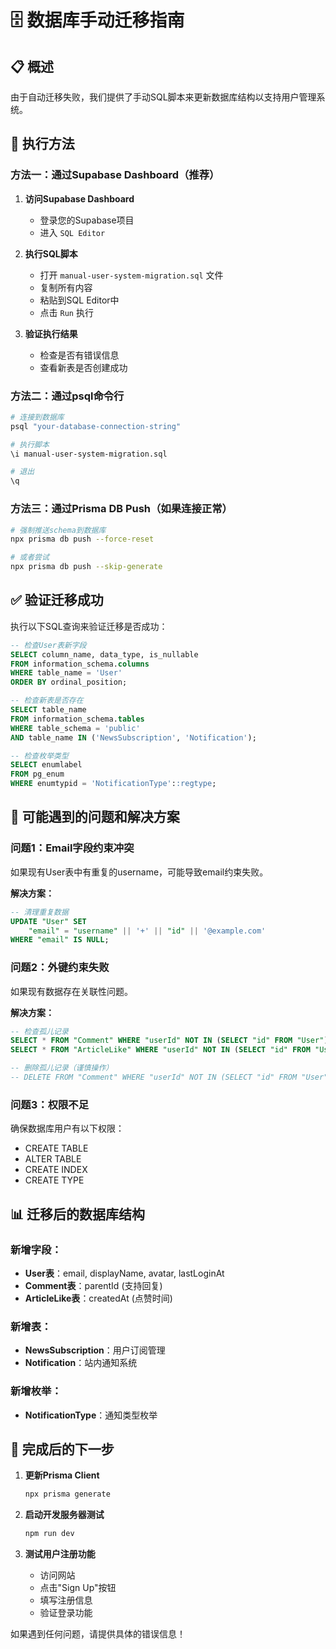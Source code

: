 # 🗄️ 数据库手动迁移指南

## 📋 概述
由于自动迁移失败，我们提供了手动SQL脚本来更新数据库结构以支持用户管理系统。

## 🚀 执行方法

### 方法一：通过Supabase Dashboard（推荐）

1. **访问Supabase Dashboard**
   - 登录您的Supabase项目
   - 进入 `SQL Editor`

2. **执行SQL脚本**
   - 打开 `manual-user-system-migration.sql` 文件
   - 复制所有内容
   - 粘贴到SQL Editor中
   - 点击 `Run` 执行

3. **验证执行结果**
   - 检查是否有错误信息
   - 查看新表是否创建成功

### 方法二：通过psql命令行

```bash
# 连接到数据库
psql "your-database-connection-string"

# 执行脚本
\i manual-user-system-migration.sql

# 退出
\q
```

### 方法三：通过Prisma DB Push（如果连接正常）

```bash
# 强制推送schema到数据库
npx prisma db push --force-reset

# 或者尝试
npx prisma db push --skip-generate
```

## ✅ 验证迁移成功

执行以下SQL查询来验证迁移是否成功：

```sql
-- 检查User表新字段
SELECT column_name, data_type, is_nullable 
FROM information_schema.columns 
WHERE table_name = 'User' 
ORDER BY ordinal_position;

-- 检查新表是否存在
SELECT table_name 
FROM information_schema.tables 
WHERE table_schema = 'public' 
AND table_name IN ('NewsSubscription', 'Notification');

-- 检查枚举类型
SELECT enumlabel 
FROM pg_enum 
WHERE enumtypid = 'NotificationType'::regtype;
```

## 🔧 可能遇到的问题和解决方案

### 问题1：Email字段约束冲突
如果现有User表中有重复的username，可能导致email约束失败。

**解决方案：**
```sql
-- 清理重复数据
UPDATE "User" SET 
    "email" = "username" || '+' || "id" || '@example.com'
WHERE "email" IS NULL;
```

### 问题2：外键约束失败
如果现有数据存在关联性问题。

**解决方案：**
```sql
-- 检查孤儿记录
SELECT * FROM "Comment" WHERE "userId" NOT IN (SELECT "id" FROM "User");
SELECT * FROM "ArticleLike" WHERE "userId" NOT IN (SELECT "id" FROM "User");

-- 删除孤儿记录（谨慎操作）
-- DELETE FROM "Comment" WHERE "userId" NOT IN (SELECT "id" FROM "User");
```

### 问题3：权限不足
确保数据库用户有以下权限：
- CREATE TABLE
- ALTER TABLE  
- CREATE INDEX
- CREATE TYPE

## 📊 迁移后的数据库结构

### 新增字段：
- **User表**：email, displayName, avatar, lastLoginAt
- **Comment表**：parentId (支持回复)
- **ArticleLike表**：createdAt (点赞时间)

### 新增表：
- **NewsSubscription**：用户订阅管理
- **Notification**：站内通知系统

### 新增枚举：
- **NotificationType**：通知类型枚举

## 🎯 完成后的下一步

1. **更新Prisma Client**
   ```bash
   npx prisma generate
   ```

2. **启动开发服务器测试**
   ```bash
   npm run dev
   ```

3. **测试用户注册功能**
   - 访问网站
   - 点击"Sign Up"按钮
   - 填写注册信息
   - 验证登录功能

如果遇到任何问题，请提供具体的错误信息！
